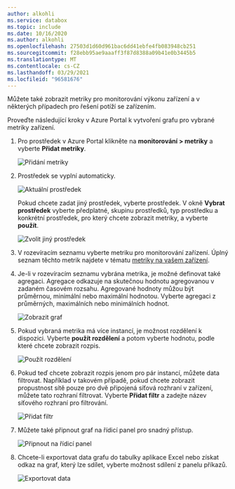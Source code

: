 ```yaml
---
author: alkohli
ms.service: databox
ms.topic: include
ms.date: 10/16/2020
ms.author: alkohli
ms.openlocfilehash: 27503d1d60d961bac6dd41ebfe4fb083948cb251
ms.sourcegitcommit: f28ebb95ae9aaaff3f87d8388a09b41e0b3445b5
ms.translationtype: MT
ms.contentlocale: cs-CZ
ms.lasthandoff: 03/29/2021
ms.locfileid: "96581676"
---
```

Můžete také zobrazit metriky pro monitorování výkonu zařízení a v některých případech pro řešení potíží se zařízením.

Proveďte následující kroky v Azure Portal k vytvoření grafu pro vybrané metriky zařízení.

1. Pro prostředek v Azure Portal klikněte na **monitorování > metriky** a vyberte **Přidat metriky**.

    ![Přidání metriky](media/data-box-gateway-view-metrics/view-metrics-add-metric.png)

2. Prostředek se vyplní automaticky.  

    ![Aktuální prostředek](media/data-box-gateway-view-metrics/view-metrics-current-resource.png)

    Pokud chcete zadat jiný prostředek, vyberte prostředek. V okně **Vybrat prostředek** vyberte předplatné, skupinu prostředků, typ prostředku a konkrétní prostředek, pro který chcete zobrazit metriky, a vyberte **použít**.

    ![Zvolit jiný prostředek](media/data-box-gateway-view-metrics/view-metrics-choose-another-resource.png)

3. V rozevíracím seznamu vyberte metriku pro monitorování zařízení. Úplný seznam těchto metrik najdete v tématu [metriky na vašem zařízení](#metrics-on-your-device).

4. Je-li v rozevíracím seznamu vybrána metrika, je možné definovat také agregaci. Agregace odkazuje na skutečnou hodnotu agregovanou v zadaném časovém rozsahu. Agregované hodnoty můžou být průměrnou, minimální nebo maximální hodnotou. Vyberte agregaci z průměrných, maximálních nebo minimálních hodnot.

    ![Zobrazit graf](media/data-box-gateway-view-metrics/view-metrics-view-chart.png)

5. Pokud vybraná metrika má více instancí, je možnost rozdělení k dispozici. Vyberte **použít rozdělení** a potom vyberte hodnotu, podle které chcete zobrazit rozpis.

    ![Použít rozdělení](media/data-box-gateway-view-metrics/view-metrics-apply-splitting.png)

6. Pokud teď chcete zobrazit rozpis jenom pro pár instancí, můžete data filtrovat. Například v takovém případě, pokud chcete zobrazit propustnost sítě pouze pro dvě připojená síťová rozhraní v zařízení, můžete tato rozhraní filtrovat. Vyberte **Přidat filtr** a zadejte název síťového rozhraní pro filtrování.

    ![Přidat filtr](media/data-box-gateway-view-metrics/view-metrics-add-filter.png)

7. Můžete také připnout graf na řídicí panel pro snadný přístup.

    ![Připnout na řídicí panel](media/data-box-gateway-view-metrics/view-metrics-pin-to-dashboard.png)

8. Chcete-li exportovat data grafu do tabulky aplikace Excel nebo získat odkaz na graf, který lze sdílet, vyberte možnost sdílení z panelu příkazů.

    ![Exportovat data](media/data-box-gateway-view-metrics/view-metrics-export-data.png)
